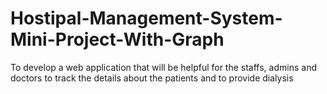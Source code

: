 # Hostipal-Management-System-Mini-Project-With-Graph
To develop a web application that will be helpful for the staffs, admins and doctors to track the details about the patients and to provide dialysis
